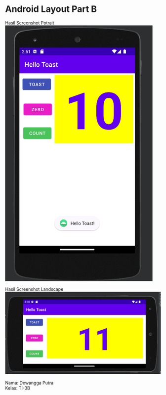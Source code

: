 # Android Layout Part B

Hasil Screenshot Potrait </br>
![Screenshot](images/partB.png) </br>

Hasil Screenshot Landscape </br>
![Screenshot](images/partC.png) </br></br>
Nama: Dewangga Putra </br>
Kelas: TI-3B
